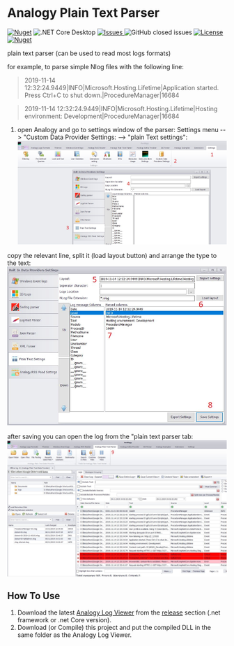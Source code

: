 # Analogy Plain Text Parser

[![Nuget](https://img.shields.io/nuget/dt/Analogy.LogViewer.PlainTextParser)](https://www.nuget.org/packages/Analogy.LogViewer.PlainTextParser/) 
![.NET Core Desktop](https://github.com/Analogy-LogViewer/Analogy.LogViewer.PlainTextParser/workflows/.NET%20Core%20Desktop/badge.svg)
<a href="https://github.com/Analogy-LogViewer/Analogy.LogViewer.PlainTextParser/issues">
    <img src="https://img.shields.io/github/issues/Analogy-LogViewer/Analogy.LogViewer.PlainTextParser" alt="Issues" />
</a>
![GitHub closed issues](https://img.shields.io/github/issues-closed-raw/Analogy-LogViewer/Analogy.LogViewer.PlainTextParser)
<a href="https://github.com/Analogy-LogViewer/Analogy.LogViewer.PlainTextParser/blob/master/LICENSE.md">
    <img src="https://img.shields.io/github/license/Analogy-LogViewer/Analogy.LogViewer.PlainTextParser" alt="License" />
</a>
[![Nuget](https://img.shields.io/nuget/v/Analogy.LogViewer.PlainTextParser)](https://www.nuget.org/packages/Analogy.LogViewer.PlainTextParser/) 


plain text parser (can be used to read most logs formats)

for example, to parse simple Nlog files with the following line:


>2019-11-14 12:32:24.9449|INFO|Microsoft.Hosting.Lifetime|Application started. Press Ctrl+C to shut down.|ProcedureManager|16684

>2019-11-14 12:32:24.9449|INFO|Microsoft.Hosting.Lifetime|Hosting environment: Development|ProcedureManager|16684

1. open Analogy and   go to settings window of the parser:
Settings menu --> "Custom Data Provider Settings: --> "plain Text settings":
![Settings](Assets/Usage/step1.jpg)

copy the relevant line, split it (load layout button) and arrange the type to the text:
![Settings](Assets/Usage/step2.jpg)

after saving you can open the log from the "plain text parser tab:
![loaded log](Assets/Usage/loadedLog.jpg)


## How To Use
1. Download the latest [Analogy Log Viewer](https://github.com/Analogy-LogViewer/Analogy.LogViewer) from the [release](https://github.com/Analogy-LogViewer/Analogy.LogViewer/releases) section (.net framework or .net Core version).
2. Download (or Compile) this project and put the compiled DLL in the same folder as the Analogy Log Viewer.
